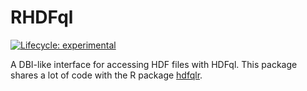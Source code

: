 # RHDFql

<!-- badges: start -->
[![Lifecycle: experimental](https://img.shields.io/badge/lifecycle-experimental-orange.svg)](https://www.tidyverse.org/lifecycle/#experimental)
<!-- badges: end -->

A DBI-like interface for accessing HDF files with HDFql. This
package shares a lot of code with the R package 
[hdfqlr](https://github.com/mkoohafkan/hdfqlr/).
